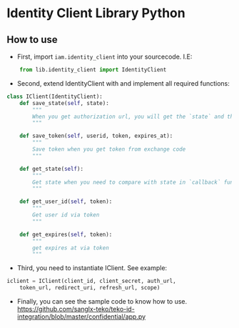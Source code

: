 # Identity Client Library Python

## How to use

- First, import `iam.identity_client` into your sourcecode. I.E:

```python
    from lib.identity_client import IdentityClient
```

- Second, extend IdentityClient with and implement all required functions:

```python
class IClient(IdentityClient):
    def save_state(self, state):
        """
        When you get authorization url, you will get the `state` and the `authorization_url`, save `state` and compare with state in `callback` function
        """

    def save_token(self, userid, token, expires_at):
        """
        Save token when you get token from exchange code
        """

    def get_state(self):
        """
        Get state when you need to compare with state in `callback` function
        """

    def get_user_id(self, token):
        """
        Get user id via token
        """

    def get_expires(self, token):
        """
        get expires at via token
        """
```

- Third, you need to instantiate IClient. See example:

```python
iclient = IClient(client_id, client_secret, auth_url,
    token_url, redirect_uri, refresh_url, scope)
```

- Finally, you can see the sample code to know how to use.
https://github.com/sanglx-teko/teko-id-integration/blob/master/confidential/app.py
